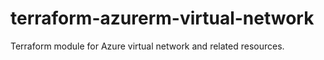 # terraform-azurerm-virtual-network
Terraform module for Azure virtual network and related resources.

